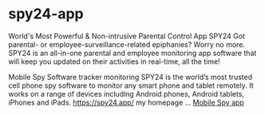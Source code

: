 # spy24-app
 World's Most Powerful &amp; Non-intrusive Parental Control App SPY24 Got parental- or employee-surveillance-related epiphanies? Worry no more. SPY24 is an all-in-one parental and employee monitoring app software that will keep you updated on their activities in real-time, all the time!
 
Mobile Spy Software tracker monitoring 
SPY24 is the world’s most trusted cell phone spy software to monitor any smart phone and tablet remotely. It works on a range of devices including Android phones, Android tablets, iPhones and iPads.
https://spy24.app/
my homepage ... <a href="https://spy24.app/" rel="nofollow ugc">Mobile Spy app</a>
